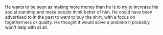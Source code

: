 He wants to be seen as making more money than he is to try to increase his social standing and make people think better of him. He could have been advertised to in the past to want to buy the shirt, with a focus on togetherness or quality. He thought it would solve a problem it probably won't help with at all.